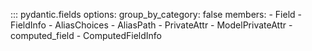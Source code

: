 ::: pydantic.fields
    options:
      group_by_category: false
      members:
        - Field
        - FieldInfo
        - AliasChoices
        - AliasPath
        - PrivateAttr
        - ModelPrivateAttr
        - computed_field
        - ComputedFieldInfo
